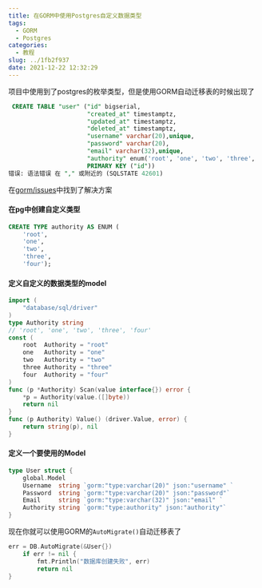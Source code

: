 ```yaml
---
title: 在GORM中使用Postgres自定义数据类型
tags:
  - GORM
  - Postgres
categories:
  - 教程
slug: ../1fb2f937
date: 2021-12-22 12:32:29
---
```


项目中使用到了postgres的枚举类型，但是使用GORM自动迁移表的时候出现了

```sql
 CREATE TABLE "user" ("id" bigserial,
                      "created_at" timestamptz,
                      "updated_at" timestamptz,
                      "deleted_at" timestamptz,
                      "username" varchar(20),unique,
                      "password" varchar(20),
                      "email" varchar(32),unique,
                      "authority" enum('root', 'one', 'two', 'three', 'four'),default:'one',
                      PRIMARY KEY ("id"))
错误: 语法错误 在 "," 或附近的 (SQLSTATE 42601)
```

在[gorm/issues](https://github.com/go-gorm/gorm/issues/1978#issuecomment-476673540)中找到了解决方案

<!--more-->

#### 在pg中创建自定义类型

```sql
CREATE TYPE authority AS ENUM (
    'root',
    'one',
    'two',
    'three',
    'four');
```

#### 定义自定义的数据类型的model

```go
import (
	"database/sql/driver"
)
type Authority string
// 'root', 'one', 'two', 'three', 'four'
const (
	root  Authority = "root"
	one   Authority = "one"
	two   Authority = "two"
	three Authority = "three"
	four  Authority = "four"
)
func (p *Authority) Scan(value interface{}) error {
	*p = Authority(value.([]byte))
	return nil
}
func (p Authority) Value() (driver.Value, error) {
	return string(p), nil
}
```

#### 定义一个要使用的Model

```go
type User struct {
	global.Model
	Username  string `gorm:"type:varchar(20)" json:"username" `
	Password  string `gorm:"type:varchar(20)" json:"password"`
	Email     string `gorm:"type:varchar(32)" json:"email" `
	Authority string `gorm:"type:authority" json:"authority"`
}
```

现在你就可以使用GORM的`AutoMigrate()`自动迁移表了

```go
err = DB.AutoMigrate(&User{})
	if err != nil {
		fmt.Println("数据库创建失败", err)
		return nil
}
```

